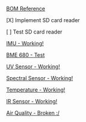 [BOM Reference](https://docs.google.com/spreadsheets/d/1N5uVJxHqoAoPkoaKqldwrL5gkkNrfWoROLorwC07GB8/edit?gid=0#gid=0)

[X] Implement SD card reader

[ ] Test SD card reader

[IMU - Working!](https://www.amazon.com/SparkFun-Breakout-ICM-20948-connection-Accelerometer-Magnetometer/dp/B07VNV3WKL/ref=sr_1_5?dib=eyJ2IjoiMSJ9.zut0si1EgNuAunnwh53jR9K3fwmtDBGnjPsK0BBhua8VzM9GI-MZUrkxfKsigUYw361zJVofu_bu6eKNT8IQlXLpH7pidhXetTAIFJlaxrRegZzDBgCClXPgyPzYL0XRVGnBwrs8Le2ZqcQzff0QqJkt9p2Q-vp4-TS9zkRGBowtwXIyu0nr2pUgmE4J6NsUlEbnRrsc_PN3kU133GZcPRuXRsjfZMazkh7UQV3eqts.Zji-k2GXt0GpUzTaUluWIVIL15KOn-H4fRlYMxn8q4M&dib_tag=se&keywords=imu&qid=1726267521&sr=8-5)

[BME 680 - Test](https://www.amazon.com/CJMCU-680-Temperature-Humidity-Ultra-Small-Development/dp/B07K1CGQTJ/ref=sr_1_2_sspa?crid=NA1H9LQK1ZOE&dib=eyJ2IjoiMSJ9.jGZYtCsiOdCENY2-xmMxBtf3OFaa0lWf_2LUUsJix1TUxphYSUXrqVGf81DM_8ecy5WlmsjPk4GbQQwOJF8boDbNJIcLu-IVRY2b61Hna1wNUWc17MmcneOkCvQojSgeT7SMPWe4mNSc5A4Giofezgy2_GCKKm4wIAr9IbtEPU03QiTsgkxlN4Ql8BA5loT6PBV55_XJgq_uHSVf7918IG2y-BOUisHgJwYUsK1akVQ.wbf7Pv73oxp4xiSwSxKle3G8TFnGm3f_Jpq7xVw1iYY&dib_tag=se&keywords=bme680+sensor&qid=1726267810&sprefix=bme680+sensor%2Caps%2C136&sr=8-2-spons&sp_csd=d2lkZ2V0TmFtZT1zcF9hdGY&psc=1)

[UV Sensor - Working!](https://www.amazon.com/SparkFun-Mini-Spectral-Sensor-Built/dp/B0CQF6JD41/ref=sr_1_1?crid=2KQVB2JZCAPY0&dib=eyJ2IjoiMSJ9.26hFoTymPAX66mnthuL6rX0XP4U1Rioi3bdsPl_R91knOC-E0PNJEsCz3TniwlsqqWyPRhY7vXEBpUK8JL3_0uV8shcZEQBT71HAi956aEM.VBUdQXG2L2Hq411J9f6Re3EDJy0Czszy2Lw0IadW350&dib_tag=se&keywords=as7331&qid=1726269356&sprefix=as7331%2Caps%2C107&sr=8-1#customerReviews)

[Spectral Sensor - Working!](https://www.sparkfun.com/sparkfun-spectral-sensor-breakout-as7262-visible-qwiic.html)

[Temperature - Working!](https://www.amazon.com/HiLetgo-Precision-Temperature-Humidity-2-0-5-5V/dp/B09KGW1G41/ref=sr_1_7_sspa?crid=2CDHFAX7ZFL7H&dib=eyJ2IjoiMSJ9.oxx3ExU4s55DQvUzbRBPF95FUP2HvuOiIiyViyyETthJ4Zf0Rnb1SqJk-G63X6lzUXKT66xmiZC0jvu-F9A7HhHx7j9jVml9qOHGan9sVE63ohpRmUmV-2Jzce81TDL7OaASd6UgjtSUFhCAygzIXKT18esXFoet7jLOchn9vP-jbBRg4kkwPHn7UeovpqDdr0L1RL4hg-8PEKp1wjMl-R5naWN-xhQ3p6iYPhWvzCE.1YjmQltsjD_TT1zvHyeQLtAoiAr8sSIGFHcMh9rzPvQ&dib_tag=se&keywords=temperature+sensor+arduino&qid=1726269945&sprefix=temperature+sensor+arduino%2Caps%2C138&sr=8-7-spons&sp_csd=d2lkZ2V0TmFtZT1zcF9tdGY&psc=1)

[IR Sensor - Working!](https://www.amazon.com/SparkFun-Spectral-Sensor-Breakout-Communicates/dp/B07944C1J2?crid=395S0E5CFSZSB&dib=eyJ2IjoiMSJ9.Y0ETy9YsRgjpb0vD78azB5tdcVHNqeKCtpOdGJ6tyI6_dTfe3B5FLPnmjJf14S_mGIsL1r648QnFtUtpEPRm3sOXJ5I54r1uefV0PHSaDjRan3Cn-0udqSMHjN6SaSIvz2DFH4xLZKTeXVA8aUqlnQ.kMHMyz6MJ5TtMgaWhpYtL495QoAJZHI0RsMNSgApGao&dib_tag=se&keywords=sparkfun+spectral+sensor+breakout+nir&qid=1738361660&sprefix=sparkfun+spectral+sensor+breakout+nir%2Caps%2C175&sr=8-1)

[Air Quality - Broken :/](https://www.amazon.com/waveshare-Compounds-Integration-Treatment-Raspberry/dp/B09FKFYMPR/ref=sr_1_8?crid=YWX3YTNNQFQF&dib=eyJ2IjoiMSJ9.3OlEeHQa7SBoaBuwUp8erXL7vHd_1ezceififF-9oxMZGDHyYBIGZySjuYHJ5K0nboFD22JRNyAet4-JcetcXTGJAZtHExZ5TACd5-TCEa1SNgoPpsUYFud_FSu4bRs7VTprsjpcqpBUOuX08P2izB20r4NR_JRU2sEI0_ipcUJE4udBAHNw4w0l1sjSGGRr_8-n9iKgZ0A8UNRS-I2FELKyhcqKvrMOvcr2oPb3kRQ.iLS1hG_uonVJcYc2q_Z3zzXS5_JQK8kFfm1a7C7xEpk&dib_tag=se&keywords=outside%2Bair%2Bquality%2Bsensor%2Barduino%2Bi2c&qid=1738362671&sprefix=outside%2Bair%2Bquality%2Bsensor%2Barduino%2Bi2c%2Caps%2C135&sr=8-8&th=1)

